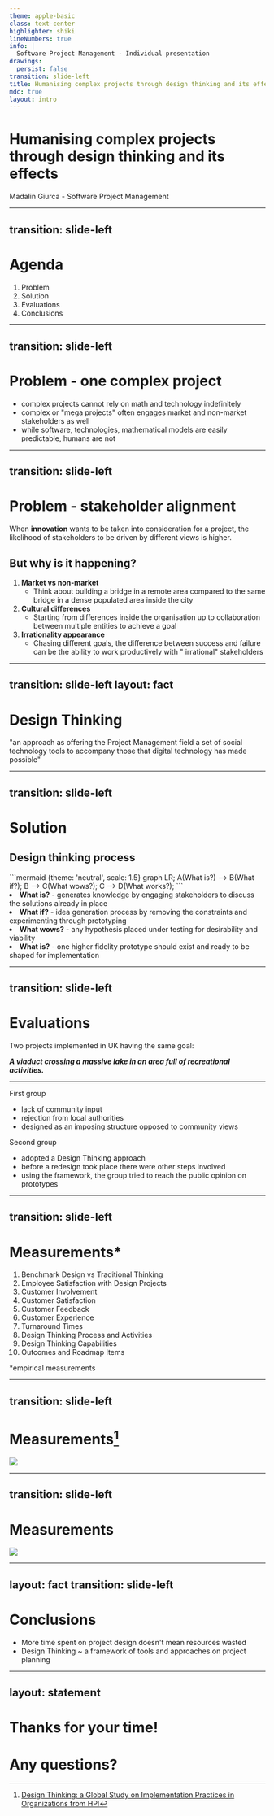```yaml
---
theme: apple-basic
class: text-center
highlighter: shiki
lineNumbers: true
info: |
  Software Project Management - Individual presentation
drawings:
  persist: false
transition: slide-left
title: Humanising complex projects through design thinking and its effects
mdc: true
layout: intro
---
```


# Humanising complex projects through design thinking and its effects

<div class="absolute bottom-10">
  <span class="font-700">
    Madalin Giurca - Software Project Management
  </span>
</div>

<!--
disclaimer: the research is focused on analysis and improving design thinking != compare with other PM styles
-->

---
transition: slide-left
---

# Agenda

1. Problem
2. Solution
3. Evaluations
4. Conclusions

---
transition: slide-left
---

# Problem - one complex project

<div class="relative top-10">

- complex projects cannot rely on math and technology indefinitely
- complex or "mega projects" often engages market and non-market stakeholders as well
- while software, technologies, mathematical models are easily predictable, humans are not

</div>

---
transition: slide-left
---

# Problem - stakeholder alignment

When **innovation** wants to be taken into consideration for a project, the likelihood of stakeholders to be driven by
different views is higher.

## But why is it happening?

1. **Market vs non-market**
    - Think about building a bridge in a remote area compared to the same bridge in a dense populated area inside the
      city
2. **Cultural differences**
    - Starting from differences inside the organisation up to collaboration between multiple entities to achieve a goal
3. **Irrationality appearance**
    - Chasing different goals, the difference between success and failure can be the ability to work productively with "
      irrational" stakeholders

---
transition: slide-left
layout: fact
---

<div
  v-motion-slide-top
  :initial="{ x: 30 }"
  :enter="{ x: 0, transition: {
      repeat: Infinity,
      repeatDelay: 1000,
      repeatType: 'mirror',
    }}">
  <h1> Design Thinking </h1>
</div>

"an approach as offering the Project Management field a set of social technology tools to accompany those that digital
technology has made possible"

---
transition: slide-left
---

# Solution

## Design thinking process

<div class="relative left-10 top-10">
```mermaid {theme: 'neutral', scale: 1.5}
graph LR;
A(What is?) --> B(What if?);
B --> C(What wows?);
C --> D(What works?);
```
</div>

<div class="relative top-30">
<li><b>What is?</b> - generates knowledge by engaging stakeholders to discuss the solutions already in place</li>
<li><b>What if?</b> - idea generation process by removing the constraints and experimenting through prototyping</li>
<li><b>What wows?</b> - any hypothesis placed under testing for desirability and viability</li>
<li><b>What is?</b> - one higher fidelity prototype should exist and ready to be shaped for implementation</li>

</div>

<!--
1 = research, design criteria | personas, job, journey mapping, posters
2 = brainstorming, develop concept | the worst idea, change perspective, thief and doctor
-->

---
transition: slide-left
---

# Evaluations

Two projects implemented in UK having the same goal:

***A viaduct crossing a massive lake in an area full of recreational activities.***

***
First group

- lack of community input
- rejection from local authorities
- designed as an imposing structure opposed to community views

Second group

- adopted a Design Thinking approach <fluent-brain-circuit-24-filled class="text-xl mx-2 animate-pulse"/>
- before a redesign took place there were other steps involved
- using the framework, the group tried to reach the public opinion on prototypes

<!--
community = non-market stakeholder
signature structure - interesting from market stakeholder pov

other steps involved: workshops, community meetings, architects, urban planners, etc
-->

---
transition: slide-left
---

# Measurements*

1. Benchmark Design vs Traditional Thinking
2. Employee Satisfaction with Design Projects
3. Customer Involvement
4. Customer Satisfaction
5. Customer Feedback
6. Customer Experience
7. Turnaround Times
8. Design Thinking Process and Activities
9. Design Thinking Capabilities
10. Outcomes and Roadmap Items

*empirical measurements

---
transition: slide-left
---

# Measurements[^2]
<div class="flex justify-center">
   <img src="/sucess-impact.png" class="relative rounded p-2 h-100 w-100" />
</div>


[^2]: [Design Thinking: a Global Study on Implementation Practices in Organizations from HPI](https://publishup.uni-potsdam.de/opus4-ubp/frontdoor/deliver/index/docId/53466/file/design_thinking_study.pdf)

---
transition: slide-left
---

# Measurements

<div class="flex justify-center">
   <img src="/perception-of-impact.png" class="relative rounded p-2 h-100 w-100" />
</div>

---
layout: fact
transition: slide-left
---

# Conclusions

- More time spent on project design doesn't mean resources wasted
- Design Thinking ~ a framework of tools and approaches on project planning

<!--
Design thinking is not here to replace traditional project management approaches, but to enhance

-->

---
layout: statement
---

# Thanks for your time!

<div
  v-motion-pop-visible
  :initial="{ y: -200 }"
  :enter="{ y: 0, transition: {
      repeat: Infinity,
      repeatDelay: 1000,
      repeatType: 'mirror',
    }}">
  <h1>Any questions?</h1>
</div>
